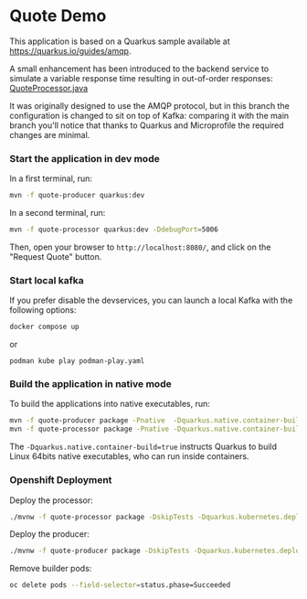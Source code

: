 Quote Demo
============================

This application is based on a Quarkus sample available at https://quarkus.io/guides/amqp. 

A small enhancement has been introduced to the backend service to simulate a variable response time resulting in out-of-order responses:
[QuoteProcessor.java](quote-processor/src/main/java/org/acme/amqp/processor/QuoteProcessor.java)

It was originally designed to use the AMQP protocol, but in this branch the configuration is changed to sit on top of Kafka: comparing it with the main branch you'll notice that thanks to Quarkus and Microprofile the required changes are minimal.

### Start the application in dev mode

In a first terminal, run:

```sh
mvn -f quote-producer quarkus:dev
```

In a second terminal, run:

```sh
mvn -f quote-processor quarkus:dev -DdebugPort=5006
```  

Then, open your browser to `http://localhost:8080/`, and click on the "Request Quote" button.

### Start local kafka

If you prefer disable the devservices, you can launch a local Kafka with the following options:

```sh
docker compose up
```

or 

```
podman kube play podman-play.yaml
```

### Build the application in native mode

To build the applications into native executables, run:

```sh
mvn -f quote-producer package -Pnative  -Dquarkus.native.container-build=true
mvn -f quote-processor package -Pnative -Dquarkus.native.container-build=true
```

The `-Dquarkus.native.container-build=true` instructs Quarkus to build Linux 64bits native executables, who can run inside containers.  

### Openshift Deployment

Deploy the processor:

```sh
./mvnw -f quote-processor package -DskipTests -Dquarkus.kubernetes.deploy=true
```

Deploy the producer:
```sh
./mvnw -f quote-producer package -DskipTests -Dquarkus.kubernetes.deploy=true
```

Remove builder pods:

```sh
oc delete pods --field-selector=status.phase=Succeeded
```
